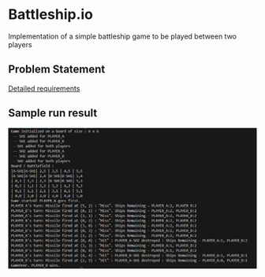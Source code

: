 # Battleship.io
Implementation of a simple battleship game to be played between two players

## Problem Statement
[Detailed requirements](./BattleShipGame.pdf)

## Sample run result
![error](./assets/test_result1.png?raw=true "Sample Run")